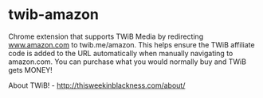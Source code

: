 twib-amazon
============

Chrome extension that supports TWiB Media by redirecting www.amazon.com to twib.me/amazon. This helps ensure the TWiB affiliate code is added to the URL automatically when manually navigating to amazon.com. You can purchase what you would normally buy and TWiB gets MONEY!

About TWiB! - http://thisweekinblackness.com/about/

